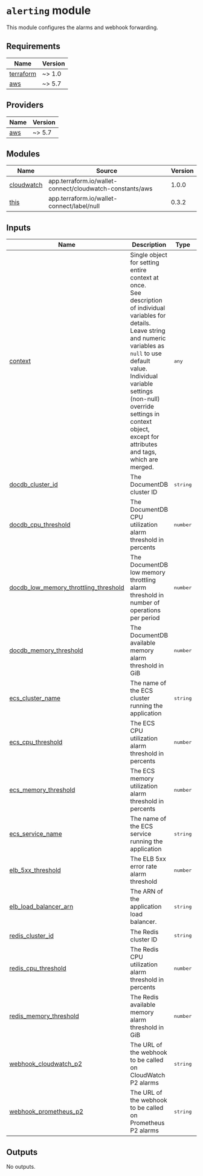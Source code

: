 # `alerting` module

This module configures the alarms and webhook forwarding.

<!-- BEGIN_TF_DOCS -->

## Requirements

| Name | Version |
|------|---------|
| <a name="requirement_terraform"></a> [terraform](#requirement\_terraform) | ~> 1.0 |
| <a name="requirement_aws"></a> [aws](#requirement\_aws) | ~> 5.7 |
## Providers

| Name | Version |
|------|---------|
| <a name="provider_aws"></a> [aws](#provider\_aws) | ~> 5.7 |
## Modules

| Name | Source | Version |
|------|--------|---------|
| <a name="module_cloudwatch"></a> [cloudwatch](#module\_cloudwatch) | app.terraform.io/wallet-connect/cloudwatch-constants/aws | 1.0.0 |
| <a name="module_this"></a> [this](#module\_this) | app.terraform.io/wallet-connect/label/null | 0.3.2 |

## Inputs
| Name | Description | Type | Default | Required |
|------|-------------|------|---------|:--------:|
| <a name="input_context"></a> [context](#input\_context) | Single object for setting entire context at once.<br>See description of individual variables for details.<br>Leave string and numeric variables as `null` to use default value.<br>Individual variable settings (non-null) override settings in context object,<br>except for attributes and tags, which are merged. |  <pre lang="json">any</pre> |  <pre lang="json">n/a</pre> |  yes |
| <a name="input_docdb_cluster_id"></a> [docdb\_cluster\_id](#input\_docdb\_cluster\_id) | The DocumentDB cluster ID |  <pre lang="json">string</pre> |  <pre lang="json">n/a</pre> |  yes |
| <a name="input_docdb_cpu_threshold"></a> [docdb\_cpu\_threshold](#input\_docdb\_cpu\_threshold) | The DocumentDB CPU utilization alarm threshold in percents |  <pre lang="json">number</pre> |  <pre lang="json">80</pre> |  no |
| <a name="input_docdb_low_memory_throttling_threshold"></a> [docdb\_low\_memory\_throttling\_threshold](#input\_docdb\_low\_memory\_throttling\_threshold) | The DocumentDB low memory throttling alarm threshold in number of operations per period |  <pre lang="json">number</pre> |  <pre lang="json">2</pre> |  no |
| <a name="input_docdb_memory_threshold"></a> [docdb\_memory\_threshold](#input\_docdb\_memory\_threshold) | The DocumentDB available memory alarm threshold in GiB |  <pre lang="json">number</pre> |  <pre lang="json">3</pre> |  no |
| <a name="input_ecs_cluster_name"></a> [ecs\_cluster\_name](#input\_ecs\_cluster\_name) | The name of the ECS cluster running the application |  <pre lang="json">string</pre> |  <pre lang="json">n/a</pre> |  yes |
| <a name="input_ecs_cpu_threshold"></a> [ecs\_cpu\_threshold](#input\_ecs\_cpu\_threshold) | The ECS CPU utilization alarm threshold in percents |  <pre lang="json">number</pre> |  <pre lang="json">80</pre> |  no |
| <a name="input_ecs_memory_threshold"></a> [ecs\_memory\_threshold](#input\_ecs\_memory\_threshold) | The ECS memory utilization alarm threshold in percents |  <pre lang="json">number</pre> |  <pre lang="json">80</pre> |  no |
| <a name="input_ecs_service_name"></a> [ecs\_service\_name](#input\_ecs\_service\_name) | The name of the ECS service running the application |  <pre lang="json">string</pre> |  <pre lang="json">n/a</pre> |  yes |
| <a name="input_elb_5xx_threshold"></a> [elb\_5xx\_threshold](#input\_elb\_5xx\_threshold) | The ELB 5xx error rate alarm threshold |  <pre lang="json">number</pre> |  <pre lang="json">100</pre> |  no |
| <a name="input_elb_load_balancer_arn"></a> [elb\_load\_balancer\_arn](#input\_elb\_load\_balancer\_arn) | The ARN of the application load balancer. |  <pre lang="json">string</pre> |  <pre lang="json">n/a</pre> |  yes |
| <a name="input_redis_cluster_id"></a> [redis\_cluster\_id](#input\_redis\_cluster\_id) | The Redis cluster ID |  <pre lang="json">string</pre> |  <pre lang="json">n/a</pre> |  yes |
| <a name="input_redis_cpu_threshold"></a> [redis\_cpu\_threshold](#input\_redis\_cpu\_threshold) | The Redis CPU utilization alarm threshold in percents |  <pre lang="json">number</pre> |  <pre lang="json">80</pre> |  no |
| <a name="input_redis_memory_threshold"></a> [redis\_memory\_threshold](#input\_redis\_memory\_threshold) | The Redis available memory alarm threshold in GiB |  <pre lang="json">number</pre> |  <pre lang="json">3</pre> |  no |
| <a name="input_webhook_cloudwatch_p2"></a> [webhook\_cloudwatch\_p2](#input\_webhook\_cloudwatch\_p2) | The URL of the webhook to be called on CloudWatch P2 alarms |  <pre lang="json">string</pre> |  <pre lang="json">n/a</pre> |  yes |
| <a name="input_webhook_prometheus_p2"></a> [webhook\_prometheus\_p2](#input\_webhook\_prometheus\_p2) | The URL of the webhook to be called on Prometheus P2 alarms |  <pre lang="json">string</pre> |  <pre lang="json">n/a</pre> |  yes |
## Outputs

No outputs.


<!-- END_TF_DOCS -->
